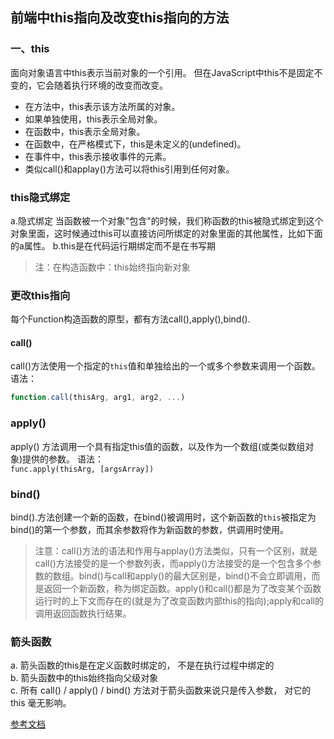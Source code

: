 ## 前端中this指向及改变this指向的方法
### 一、this  
面向对象语言中this表示当前对象的一个引用。
但在JavaScript中this不是固定不变的，它会随着执行环境的改变而改变。
+ 在方法中，this表示该方法所属的对象。
+ 如果单独使用，this表示全局对象。
+ 在函数中，this表示全局对象。
+ 在函数中，在严格模式下，this是未定义的(undefined)。
+ 在事件中，this表示接收事件的元素。
+ 类似call()和applay()方法可以将this引用到任何对象。
### this隐式绑定  
a.隐式绑定
当函数被一个对象"包含"的时候，我们称函数的this被隐式绑定到这个对象里面，这时候通过this可以直接访问所绑定的对象里面的其他属性，比如下面的a属性。
b.this是在代码运行期绑定而不是在书写期
>注：在构造函数中：this始终指向新对象  
### 更改this指向  
每个Function构造函数的原型，都有方法call(),apply(),bind(). 
#### call()  
call()方法使用一个指定的`this`值和单独给出的一个或多个参数来调用一个函数。
语法：
```javascript  
function.call(thisArg, arg1, arg2, ...)
```    
### apply()  
apply() 方法调用一个具有指定this值的函数，以及作为一个数组(或类似数组对象)提供的参数。 
语法：  
`func.apply(thisArg, [argsArray])`  
### bind()   
bind().方法创建一个新的函数，在bind()被调用时，这个新函数的`this`被指定为bind()的第一个参数，而其余参数将作为新函数的参数，供调用时使用。

>注意：call()方法的语法和作用与applay()方法类似，只有一个区别，就是call()方法接受的是一个参数列表，而apply()方法接受的是一个包含多个参数的数组。bind()与call和apply()的最大区别是，bind()不会立即调用，而是返回一个新函数，称为绑定函数。apply()和call()都是为了改变某个函数运行时的上下文而存在的(就是为了改变函数内部this的指向);apply和call的调用返回函数执行结果。  
### 箭头函数  
a. 箭头函数的this是在定义函数时绑定的， 不是在执行过程中绑定的  
b. 箭头函数中的this始终指向父级对象  
c. 所有 call() / apply() / bind() 方法对于箭头函数来说只是传入参数， 对它的 this 毫无影响。  

[参考文档](https://www.cnblogs.com/hjson/archive/2019/01/11/10254555.html)

